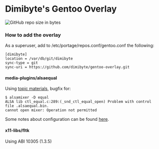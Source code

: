 # Dimibyte's Gentoo Overlay
![GitHub repo size in bytes](https://img.shields.io/github/repo-size/dimibyte/gentoo-overlay.svg)
### How to add the overlay
As a superuser, add to /etc/portage/repos.conf/gentoo.conf the following:

    [dimibyte]
    location = /var/db/git/dimibyte
    sync-type = git
    sync-uri = https://github.com/dimibyte/gentoo-overlay.git

#### media-plugins/alsaequal

Using [topic materials](https://forums.gentoo.org/viewtopic-p-7807070.html#7807070), bugfix for:

    $ alsamixer -D equal
    ALSA lib ctl_equal.c:289:(_snd_ctl_equal_open) Problem with control file .alsaequal.bin.
    cannot open mixer: Operation not permitted

Some notes about configuration can be found [here](https://forums.gentoo.org/viewtopic-p-7236424.html?sid=a4c096766ec5366fb4f3fa775c355027#7236424).

#### x11-libs/fltk

Using ABI 10305 (1.3.5)
